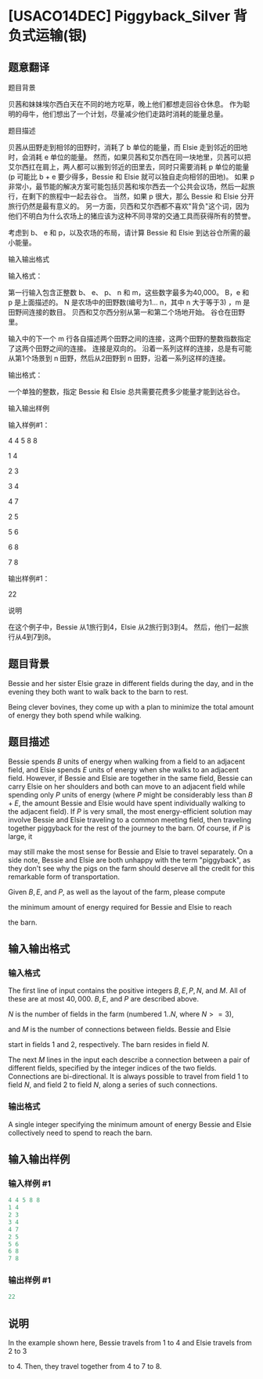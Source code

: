 # [USACO14DEC] Piggyback_Silver 背负式运输(银)

## 题意翻译

题目背景

贝茜和妹妹埃尔西白天在不同的地方吃草，晚上他们都想走回谷仓休息。 作为聪明的母牛，他们想出了一个计划，尽量减少他们走路时消耗的能量总量。

题目描述

贝茜从田野走到相邻的田野时，消耗了 b 单位的能量，而 Elsie 走到邻近的田地时，会消耗 e 单位的能量。 然而，如果贝茜和艾尔西在同一块地里，贝茜可以把艾尔西扛在肩上，两人都可以搬到邻近的田里去，同时只需要消耗 p 单位的能量(p 可能比 b + e 要少得多，Bessie 和 Elsie 就可以独自走向相邻的田地)。 如果 p 非常小，最节能的解决方案可能包括贝茜和埃尔西去一个公共会议场，然后一起旅行，在剩下的旅程中一起去谷仓。 当然，如果 p 很大，那么 Bessie 和 Elsie 分开旅行仍然是最有意义的。 另一方面，贝西和艾尔西都不喜欢"背负"这个词，因为他们不明白为什么农场上的猪应该为这种不同寻常的交通工具而获得所有的赞誉。

考虑到 b、 e 和 p，以及农场的布局，请计算 Bessie 和 Elsie 到达谷仓所需的最小能量。

输入输出格式

输入格式：

第一行输入包含正整数 b、 e、 p、 n 和 m，这些数字最多为40,000。 B，e 和 p 是上面描述的。 N 是农场中的田野数(编号为1... n，其中 n 大于等于3) ，m 是田野间连接的数目。 贝西和艾尔西分别从第一和第二个场地开始。 谷仓在田野里。

输入中的下一个 m 行各自描述两个田野之间的连接，这两个田野的整数指数指定了这两个田野之间的连接。 连接是双向的。 沿着一系列这样的连接，总是有可能从第1个场景到 n 田野，然后从2田野到 n 田野，沿着一系列这样的连接。

输出格式：

一个单独的整数，指定 Bessie 和 Elsie 总共需要花费多少能量才能到达谷仓。

输入输出样例

输入样例#1：

4 4 5 8 8

1 4

2 3

3 4

4 7

2 5

5 6

6 8

7 8

输出样例#1：

22

说明

在这个例子中，Bessie 从1旅行到4，Elsie 从2旅行到3到4。 然后，他们一起旅行从4到7到8。

## 题目背景

Bessie and her sister Elsie graze in different fields during the day, and in the evening they both want to walk back to the barn to rest.

Being clever bovines, they come up with a plan to minimize the total amount of energy they both spend while walking.

## 题目描述

Bessie spends $B$ units of energy when walking from a field to an adjacent field, and Elsie spends $E$ units of energy when she walks to an adjacent field. However, if Bessie and Elsie are together in the same field, Bessie can carry Elsie on her shoulders and both can move to an adjacent field while spending only $P$ units of energy (where $P$ might be considerably less than $B+E$, the amount Bessie and Elsie would have spent individually walking to the adjacent field). If $P$ is very small, the most energy-efficient solution may involve Bessie and Elsie traveling to a common meeting field, then traveling together piggyback for the rest of the journey to the barn. Of course, if $P$ is large, it

may still make the most sense for Bessie and Elsie to travel separately. On a side note, Bessie and Elsie are both unhappy with the term "piggyback", as they don't see why the pigs on the farm should deserve all the credit for this remarkable form of transportation.

Given $B, E,$ and $P$, as well as the layout of the farm, please compute

the minimum amount of energy required for Bessie and Elsie to reach

the barn.

## 输入输出格式

### 输入格式

The first line of input contains the positive integers $B, E, P, N,$ and $M$. All of these are at most $40,000.$ $B, E,$ and $P$ are described above.

$N$ is the number of fields in the farm (numbered $1..N,$ where $N >= 3$),

and $M$ is the number of connections between fields. Bessie and Elsie

start in fields 1 and 2, respectively. The barn resides in field $N$.

The next $M$ lines in the input each describe a connection between a pair of different fields, specified by the integer indices of the two fields. Connections are bi-directional. It is always possible to travel from field $1$ to field $N$, and field $2$ to field $N$, along a series of such connections. 

### 输出格式

A single integer specifying the minimum amount of energy Bessie and Elsie collectively need to spend to reach the barn.

## 输入输出样例

### 输入样例 #1

```cpp
4 4 5 8 8
1 4
2 3
3 4
4 7
2 5
5 6
6 8
7 8
```


### 输出样例 #1

```cpp
22
```


## 说明

In the example shown here, Bessie travels from 1 to 4 and Elsie travels from 2 to 3

to 4. Then, they travel together from 4 to 7 to 8.

